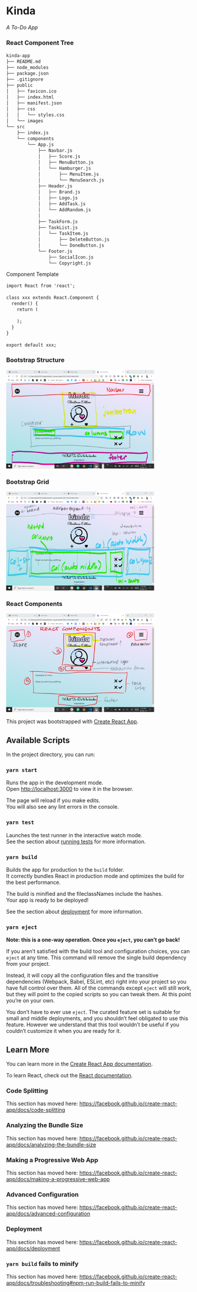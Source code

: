 # Kinda

_A To-Do App_

### React Component Tree

```
kinda-app
├── README.md
├── node_modules
├── package.json
├── .gitignore
├── public
│   ├── favicon.ico
│   ├── index.html
│   ├── manifest.json
│   ├── css
│   │   └── styles.css
│   └── images
└── src
    ├── index.js
    └── components
        └── App.js
            ├── Navbar.js
            │   ├── Score.js
            │   ├── MenuButton.js
            │   └── Hamburger.js
            │       ├── MenuItem.js
            │       └── MenuSearch.js
            ├── Header.js
            │   ├── Brand.js
            │   ├── Logo.js
            │   ├── AddTask.js
            │   └── AddRandom.js
            │
            ├── TaskForm.js
            ├── TaskList.js
            │   └── TaskItem.js
            │       ├── DeleteButton.js
            │       └── DoneButton.js
            └── Footer.js
                ├── SocialIcon.js
                └── Copyright.js
```

Component Template

```
import React from 'react';

class xxx extends React.Component {
  render() {
    return (

    );
  }
}

export default xxx;
```

### Bootstrap Structure

<img src="https://raw.githubusercontent.com/jyotiiiii/todo-app-frontend/master/public/images/bootstrapStructure.png" alt="Image of Bootstrap Structure Sketch" width="400"/>

### Bootstrap Grid

<img src="https://raw.githubusercontent.com/jyotiiiii/todo-app-frontend/master/public/images/bootstrapGrid.png" alt="Image of Bootstrap Grid Sketch" width="400"/>

### React Components

<img src="https://raw.githubusercontent.com/jyotiiiii/todo-app-frontend/master/public/images/reactComponents.png" alt="Image of React Components Sketch" width="400"/>

This project was bootstrapped with [Create React App](https://github.com/facebook/create-react-app).

## Available Scripts

In the project directory, you can run:

### `yarn start`

Runs the app in the development mode.<br />
Open [http://localhost:3000](http://localhost:3000) to view it in the browser.

The page will reload if you make edits.<br />
You will also see any lint errors in the console.

### `yarn test`

Launches the test runner in the interactive watch mode.<br />
See the section about [running tests](https://facebook.github.io/create-react-app/docs/running-tests) for more information.

### `yarn build`

Builds the app for production to the `build` folder.<br />
It correctly bundles React in production mode and optimizes the build for the best performance.

The build is minified and the fileclassNames include the hashes.<br />
Your app is ready to be deployed!

See the section about [deployment](https://facebook.github.io/create-react-app/docs/deployment) for more information.

### `yarn eject`

**Note: this is a one-way operation. Once you `eject`, you can’t go back!**

If you aren’t satisfied with the build tool and configuration choices, you can `eject` at any time. This command will remove the single build dependency from your project.

Instead, it will copy all the configuration files and the transitive dependencies (Webpack, Babel, ESLint, etc) right into your project so you have full control over them. All of the commands except `eject` will still work, but they will point to the copied scripts so you can tweak them. At this point you’re on your own.

You don’t have to ever use `eject`. The curated feature set is suitable for small and middle deployments, and you shouldn’t feel obligated to use this feature. However we understand that this tool wouldn’t be useful if you couldn’t customize it when you are ready for it.

## Learn More

You can learn more in the [Create React App documentation](https://facebook.github.io/create-react-app/docs/getting-started).

To learn React, check out the [React documentation](https://reactjs.org/).

### Code Splitting

This section has moved here: https://facebook.github.io/create-react-app/docs/code-splitting

### Analyzing the Bundle Size

This section has moved here: https://facebook.github.io/create-react-app/docs/analyzing-the-bundle-size

### Making a Progressive Web App

This section has moved here: https://facebook.github.io/create-react-app/docs/making-a-progressive-web-app

### Advanced Configuration

This section has moved here: https://facebook.github.io/create-react-app/docs/advanced-configuration

### Deployment

This section has moved here: https://facebook.github.io/create-react-app/docs/deployment

### `yarn build` fails to minify

This section has moved here: https://facebook.github.io/create-react-app/docs/troubleshooting#npm-run-build-fails-to-minify

```

```
